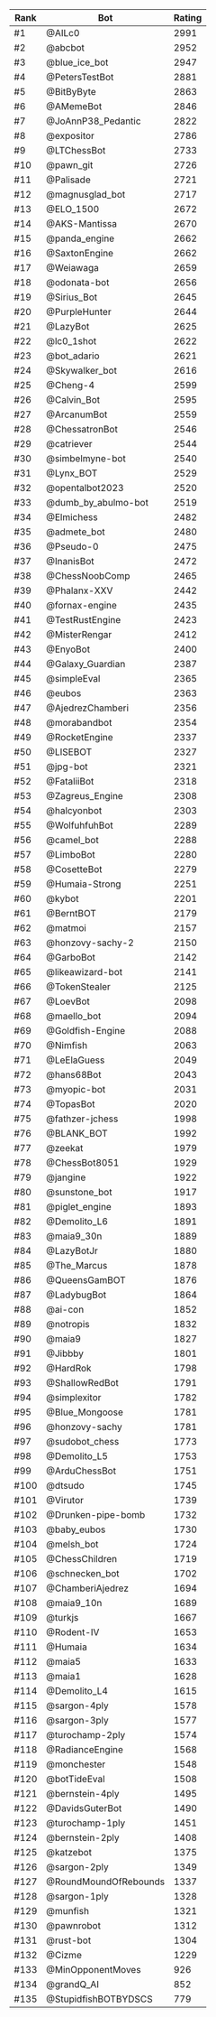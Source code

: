 Rank|Bot|Rating
---|---|---
#1|@AILc0|2991
#2|@abcbot|2952
#3|@blue_ice_bot|2947
#4|@PetersTestBot|2881
#5|@BitByByte|2863
#6|@AMemeBot|2846
#7|@JoAnnP38_Pedantic|2822
#8|@expositor|2786
#9|@LTChessBot|2733
#10|@pawn_git|2726
#11|@Palisade|2721
#12|@magnusglad_bot|2717
#13|@ELO_1500|2672
#14|@AKS-Mantissa|2670
#15|@panda_engine|2662
#16|@SaxtonEngine|2662
#17|@Weiawaga|2659
#18|@odonata-bot|2656
#19|@Sirius_Bot|2645
#20|@PurpleHunter|2644
#21|@LazyBot|2625
#22|@lc0_1shot|2622
#23|@bot_adario|2621
#24|@Skywalker_bot|2616
#25|@Cheng-4|2599
#26|@Calvin_Bot|2595
#27|@ArcanumBot|2559
#28|@ChessatronBot|2546
#29|@catriever|2544
#30|@simbelmyne-bot|2540
#31|@Lynx_BOT|2529
#32|@opentalbot2023|2520
#33|@dumb_by_abulmo-bot|2519
#34|@Elmichess|2482
#35|@admete_bot|2480
#36|@Pseudo-0|2475
#37|@InanisBot|2472
#38|@ChessNoobComp|2465
#39|@Phalanx-XXV|2442
#40|@fornax-engine|2435
#41|@TestRustEngine|2423
#42|@MisterRengar|2412
#43|@EnyoBot|2400
#44|@Galaxy_Guardian|2387
#45|@simpleEval|2365
#46|@eubos|2363
#47|@AjedrezChamberi|2356
#48|@morabandbot|2354
#49|@RocketEngine|2337
#50|@LISEBOT|2327
#51|@jpg-bot|2321
#52|@FataliiBot|2318
#53|@Zagreus_Engine|2308
#54|@halcyonbot|2303
#55|@WolfuhfuhBot|2289
#56|@camel_bot|2288
#57|@LimboBot|2280
#58|@CosetteBot|2279
#59|@Humaia-Strong|2251
#60|@kybot|2201
#61|@BerntBOT|2179
#62|@matmoi|2157
#63|@honzovy-sachy-2|2150
#64|@GarboBot|2142
#65|@likeawizard-bot|2141
#66|@TokenStealer|2125
#67|@LoevBot|2098
#68|@maello_bot|2094
#69|@Goldfish-Engine|2088
#70|@Nimfish|2063
#71|@LeElaGuess|2049
#72|@hans68Bot|2043
#73|@myopic-bot|2031
#74|@TopasBot|2020
#75|@fathzer-jchess|1998
#76|@BLANK_BOT|1992
#77|@zeekat|1979
#78|@ChessBot8051|1929
#79|@jangine|1922
#80|@sunstone_bot|1917
#81|@piglet_engine|1893
#82|@Demolito_L6|1891
#83|@maia9_30n|1889
#84|@LazyBotJr|1880
#85|@The_Marcus|1878
#86|@QueensGamBOT|1876
#87|@LadybugBot|1864
#88|@ai-con|1852
#89|@notropis|1832
#90|@maia9|1827
#91|@Jibbby|1801
#92|@HardRok|1798
#93|@ShallowRedBot|1791
#94|@simplexitor|1782
#95|@Blue_Mongoose|1781
#96|@honzovy-sachy|1781
#97|@sudobot_chess|1773
#98|@Demolito_L5|1753
#99|@ArduChessBot|1751
#100|@dtsudo|1745
#101|@Virutor|1739
#102|@Drunken-pipe-bomb|1732
#103|@baby_eubos|1730
#104|@melsh_bot|1724
#105|@ChessChildren|1719
#106|@schnecken_bot|1702
#107|@ChamberiAjedrez|1694
#108|@maia9_10n|1689
#109|@turkjs|1667
#110|@Rodent-IV|1653
#111|@Humaia|1634
#112|@maia5|1633
#113|@maia1|1628
#114|@Demolito_L4|1615
#115|@sargon-4ply|1578
#116|@sargon-3ply|1577
#117|@turochamp-2ply|1574
#118|@RadianceEngine|1568
#119|@monchester|1548
#120|@botTideEval|1508
#121|@bernstein-4ply|1495
#122|@DavidsGuterBot|1490
#123|@turochamp-1ply|1451
#124|@bernstein-2ply|1408
#125|@katzebot|1375
#126|@sargon-2ply|1349
#127|@RoundMoundOfRebounds|1337
#128|@sargon-1ply|1328
#129|@munfish|1321
#130|@pawnrobot|1312
#131|@rust-bot|1304
#132|@Cizme|1229
#133|@MinOpponentMoves|926
#134|@grandQ_AI|852
#135|@StupidfishBOTBYDSCS|779
